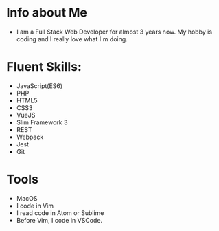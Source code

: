 # Info about Me

 - I am a Full Stack Web Developer for almost 3 years now. My hobby is coding and I really love what I'm doing.

# Fluent Skills: 

- JavaScript(ES6)
- PHP
- HTML5
- CSS3
- VueJS
- Slim Framework 3
- REST
- Webpack
- Jest
- Git

# Tools

- MacOS
- I code in Vim
- I read code in Atom or Sublime
- Before Vim, I code in VSCode.
